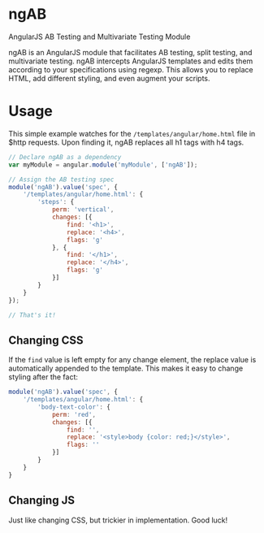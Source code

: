 # ngAB

AngularJS AB Testing and Multivariate Testing Module

ngAB is an AngularJS module that facilitates AB testing, split testing, and multivariate testing. ngAB intercepts AngularJS templates and edits them according to your specifications using regexp.  This allows you to replace HTML, add different styling, and even augment your scripts.

# Usage

This simple example watches for the `/templates/angular/home.html` file in $http requests.  Upon finding it, ngAB replaces all h1 tags with h4 tags.

```javascript
// Declare ngAB as a dependency
var myModule = angular.module('myModule', ['ngAB']);

// Assign the AB testing spec
module('ngAB').value('spec', {
    '/templates/angular/home.html': {
        'steps': {
            perm: 'vertical',
            changes: [{
                find: '<h1>',
                replace: '<h4>',
                flags: 'g'
            }, {
                find: '</h1>',
                replace: '</h4>',
                flags: 'g'
            }]
        }
    }
});

// That's it!
```

## Changing CSS

If the `find` value is left empty for any change element, the replace value is automatically appended to the template.  This makes it easy to change styling after the fact:

```javascript
module('ngAB').value('spec', {
    '/templates/angular/home.html': {
        'body-text-color': {
            perm: 'red',
            changes: [{
                find: '',
                replace: '<style>body {color: red;}</style>',
                flags: ''
            }]
        }
    }
}
```

## Changing JS

Just like changing CSS, but trickier in implementation. Good luck!  